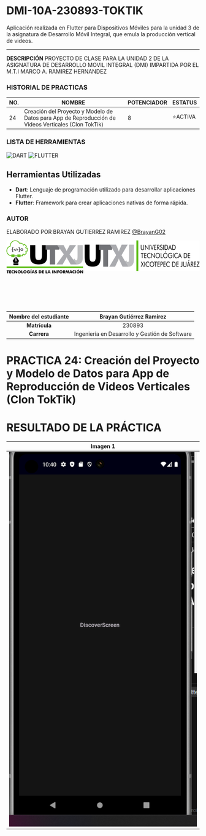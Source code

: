 # DMI-10A-230893-TOKTIK
Aplicación realizada en Flutter para Dispositivos Móviles para la unidad 3 de la asignatura de Desarrollo Móvil Integral, que emula la producción vertical de videos.

---

**DESCRIPCIÓN**
PROYECTO DE CLASE PARA LA UNIDAD 2 DE LA ASIGNATURA DE DESARROLLO MOVIL INTEGRAL (DMI) IMPARTIDA POR EL M.T.I MARCO A. RAMIREZ HERNANDEZ

### HISTORIAL DE PRACTICAS
|NO.|NOMBRE|POTENCIADOR|ESTATUS|
|--|--|--|--|
|24|Creación del Proyecto y Modelo de Datos para App de Reproducción de Videos Verticales (Clon TokTik) |8|⭐ACTIVA|


### LISTA DE HERRAMIENTAS
![DART](https://img.shields.io/badge/Dart-0175c2?style=for-the-badge&logo=dart&logoColor=white)
![FLUTTER](https://img.shields.io/badge/Flutter-02569B?style=for-the-badge&logo=flutter&logoColor=white)

## Herramientas Utilizadas
- **Dart**: Lenguaje de programación utilizado para desarrollar aplicaciones Flutter.
- **Flutter**: Framework para crear aplicaciones nativas de forma rápida.

### AUTOR
ELABORADO POR BRAYAN GUTIERREZ RAMIREZ [@BrayanG02](https://github.com/BrayanG02)

<div align="center">
<div style="display: flex; justify-content: space-between;">
    <img align="left" src="./Logos/LOGO TIC_!.jpg" alt="Imagen 1" width="200"; />
    <img align="right" src="./Logos/LOGO UTXJ 2019_.jpg" alt="Imagen 2" width="300" height="80" />
</div><br><br><br><br><br>

| **Nombre del estudiante** | Brayan Gutiérrez Ramírez |
|:-------------------------:|:------------------------------:|
| **Matrícula**             | 230893                         |
| **Carrera**               | Ingeniería en Desarrollo y Gestión de Software |
</div>

# PRACTICA 24: Creación del Proyecto y Modelo de Datos para App de Reproducción de Videos Verticales (Clon TokTik)

# RESULTADO DE LA PRÁCTICA
| Imagen 1               | 
|------------------------|
| ![Descripción 1](./cap/xd.png) |